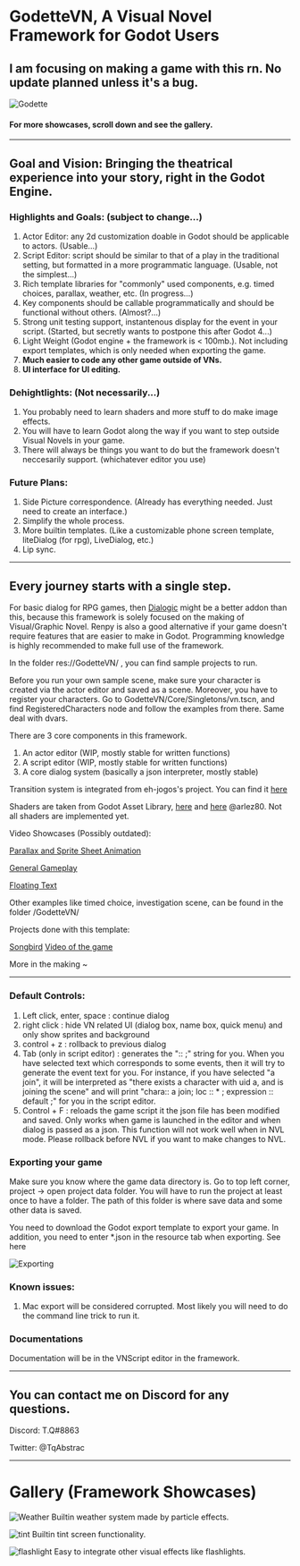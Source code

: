 # GodetteVN, A Visual Novel Framework for Godot Users

## I am focusing on making a game with this rn. No update planned unless it's a bug.

![Godette](/Showcases/show1.png)

#### For more showcases, scroll down and see the gallery.
---------------------------------------------

## Goal and Vision: Bringing the theatrical experience into your story, right in the Godot Engine.

### Highlights and Goals: (subject to change...)

1. Actor Editor: any 2d customization doable in Godot should be applicable to actors. (Usable...)
2. Script Editor: script should be similar to that of a play in the traditional setting, but formatted in a more programmatic language. (Usable, not the simplest...)
3. Rich template libraries for "commonly" used components, e.g. timed choices, parallax, weather, etc. (In progress...) 
4. Key components should be callable programmatically and should be functional without others. (Almost?...)
5. Strong unit testing support, instantenous display for the event in your script. (Started, but secretly wants to 
postpone this after Godot 4...)
6. Light Weight (Godot engine + the framework is < 100mb.). Not including export templates, which is only needed when exporting the game. 
7. **Much easier to code any other game outside of VNs.**
8. **UI interface for UI editing.**

### Dehightlights: (Not necessarily...)
1. You probably need to learn shaders and more stuff to do make image effects.
2. You will have to learn Godot along the way if you want to step outside Visual Novels in your game.
3. There will always be things you want to do but the framework doesn't neccesarily support. (whichatever editor you use)

### Future Plans:
1. Side Picture correspondence. (Already has everything needed. Just need to create an interface.)
2. Simplify the whole process.
3. More builtin templates. (Like a customizable phone screen template, liteDialog (for rpg), LiveDialog, etc.)
4. Lip sync.

-------------------------------------------------------------------------------------------------------------

## Every journey starts with a single step.

For basic dialog for RPG games, then [Dialogic](https://github.com/coppolaemilio/dialogic) might be a better addon than this, 
because this framework is solely focused on the making of Visual/Graphic Novel. Renpy is also a good 
alternative if your game doesn't require features that are easier to make in Godot. Programming knowledge is highly recommended to
make full use of the framework.

In the folder res://GodetteVN/ , you can find sample projects to run.

Before you run your own sample scene, make sure your character is created via the 
actor editor and saved as a scene. Moreover, you have to register your characters. 
Go to GodetteVN/Core/Singletons/vn.tscn, and find RegisteredCharacters node and follow the examples
from there. Same deal with dvars. 

There are 3 core components in this framework.
1. An actor editor (WIP, mostly stable for written functions) 
2. A script editor (WIP, mostly stable for written functions)
3. A core dialog system (basically a json interpreter, mostly stable)  

Transition system is integrated from eh-jogos's project. You can find it [here](https://github.com/eh-jogos/eh_Transitions)

Shaders are taken from Godot Asset Library, [here](https://godotengine.org/asset-library/asset/122) and
[here](https://godotshaders.com/shader/glitch-effect-shader/) @arlez80. Not all shaders are implemented yet.

Video Showcases (Possibly outdated):

[Parallax and Sprite Sheet Animation](https://www.youtube.com/watch?v=sG7tDFsk4HE)

[General Gameplay](https://www.youtube.com/watch?v=uODpTQz6Vu0&t=43s)

[Floating Text](https://www.youtube.com/watch?v=2KSO_qQ8pqw)

Other examples like timed choice, investigation scene, can be found in the folder /GodetteVN/

Projects done with this template:

[Songbird](https://tqqq.itch.io/o2a2-elegy-to-a-songbird)
[Video of the game](https://youtu.be/BArw1Qwrz10)

More in the making ~

------------------------------------------------------------------------------------------------------------------------------
### Default Controls:

1. Left click, enter, space : continue dialog
2. right click : hide VN related UI (dialog box, name box, quick menu) and only show sprites and background
3. control + z : rollback to previous dialog
4. Tab (only in script editor) : generates the ":: ;" string for you. When you have selected text which corresponds to some events, then it will try to generate the event text for you. For instance, if you have selected "a join", it will be interpreted as "there exists a character with uid a, and is joining the scene" and will print "chara:: a join; loc :: * ; expression :: default ;" for you in the script editor.
5. Control + F : reloads the game script it the json file has been modified and saved. Only works when game is launched in the editor and when dialog is passed as a json. This function will not work well when in NVL mode. Please rollback before NVL if you want to make changes to NVL.

### Exporting your game

Make sure you know where the game data directory is. Go to top left corner, project -> open project data folder. You will have to run the project at least once to have a folder. The path of this folder is where save data and some other data is saved.

You need to download the Godot export template to export your game. In addition, you need to enter *.json in the resource tab when exporting. See here

![Exporting](/Showcases/exporting.png)

### Known issues:

1. Mac export will be considered corrupted. Most likely you will need to do the command line trick to run it.


### Documentations

Documentation will be in the VNScript editor in the framework.

------------------------------------------------------------------------------------------------------------------------------

## You can contact me on Discord for any questions.

Discord: T.Q#8863

Twitter: @TqAbstrac


-----

# Gallery (Framework Showcases)

![Weather](/Showcases/show3.png)
Builtin weather system made by particle effects.

![tint](/Showcases/show2.png)
Builtin tint screen functionality.

![flashlight](/Showcases/show4.png)
Easy to integrate other visual effects like flashlights. 
